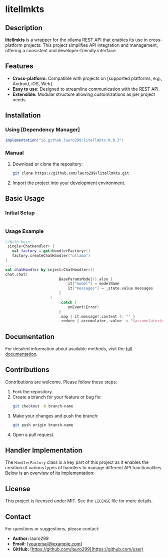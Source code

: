 # litellmkts

## Description

**litellmkts** is a wrapper for the ollama REST API that enables its use in cross-platform projects. This project simplifies API integration and management, offering a consistent and developer-friendly interface.

## Features

- **Cross-platform:** Compatible with projects on [supported platforms, e.g., Android, iOS, Web].
- **Easy to use:** Designed to streamline communication with the REST API.
- **Extensible:** Modular structure allowing customizations as per project needs.

## Installation

### Using [Dependency Manager]

```gradle
implementation("io.github.lauro299:litellmkts:0.0.3")
```

### Manual

1. Download or clone the repository:
   ```bash
   git clone https://github.com/lauro299/litellmkts.git
   ```
2. Import the project into your development environment.

## Basic Usage

### Initial Setup

```kotlin

```

### Usage Example

```kotlin
//With koin
 single<ChatHandler> {
   val factory = get<HandlerFactory>()
   factory.createChatHandler("ollama")
}
.....
val chatHandler by inject<ChatHandler>()
chat.chat(
                        BaseParamsModel().also {
                            it["model"] = modelName
                            it["messages"] = _state.value.messages
                        }
                    )
                        .catch {
                            onEvent(Error)
                        }
                        .map { it.message?.content ?: "" }
                        .reduce { accumulator, value -> "$accumulator$value" })
```

## Documentation

For detailed information about available methods, visit the [full documentation](https://github.com/user/litellmkts/wiki).

## Contributions

Contributions are welcome. Please follow these steps:

1. Fork the repository.
2. Create a branch for your feature or bug fix:
   ```bash
   git checkout -b branch-name
   ```
3. Make your changes and push the branch:
   ```bash
   git push origin branch-name
   ```
4. Open a pull request.

## Handler Implementation

The `HandlerFactory` class is a key part of this project as it enables the creation of various types of handlers to manage different API functionalities. Below is an overview of its implementation:


## License

This project is licensed under MIT. See the `LICENSE` file for more details.

## Contact

For questions or suggestions, please contact:

- **Author:** lauro299
- **Email:** [youremail@example.com]
- **GitHub:** [https://github.com/lauro299](https://github.com/user)

